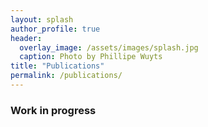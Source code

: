 ```yaml
---
layout: splash
author_profile: true
header:
  overlay_image: /assets/images/splash.jpg
  caption: Photo by Phillipe Wuyts
title: "Publications"
permalink: /publications/
---
```


### Work in progress
